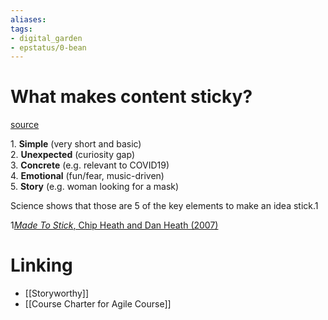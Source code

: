 ```yaml
---
aliases: 
tags: 
- digital_garden
- epstatus/0-bean
---
```

# What makes content sticky?
[source](https://growth.design/case-studies/tiktok-feed-psychology)

1. **Simple** (very short and basic)  
2. **Unexpected** (curiosity gap)  
3. **Concrete** (e.g. relevant to COVID19)  
4. **Emotional** (fun/fear, music-driven)  
5. **Story** (e.g. woman looking for a mask)

Science shows that those are 5 of the key elements to make an idea stick.1

1[_Made To Stick_, Chip Heath and Dan Heath (2007)](https://www.goodreads.com/book/show/69242.Made_to_Stick)

# Linking
+ [[Storyworthy]]
+ [[Course Charter for Agile Course]]